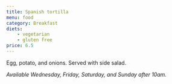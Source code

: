 ```yaml
---
title: Spanish tortilla
menu: food
category: Breakfast
diets:
    - vegetarian
    - gluten free
price: 6.5
---
```


Egg, potato, and onions. Served with side salad.

*Available Wednesday, Friday, Saturday, and Sunday after 10am.*
